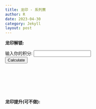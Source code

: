 ```yaml
---
title: 龙印 - 系列赛
author: R
date: 2023-04-30
category: Jekyll
layout: post
---
```


**龙印解锁:**


<form>
  <label for="points">输入你的积分:</label>
  <input type="number" id="points" name="points">
  <br>
  <button type="button" onclick="calculatehours()">Calculate</button>
</form>

<div id="resultunlock"></div>

<script>
function calculatehours() {
  var points = document.getElementById("points").value;
  var hours = (6000 - points)/20;
  document.getElementById("resultunlock").textContent = "需要使用加速 " + hours + "小时";
}
</script>

<br>
<br>
<br>
<br>
<br>

**龙印提升(可不做):**

